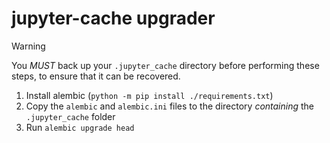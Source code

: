 # jupyter-cache upgrader

> [!WARNING]  
> You *MUST* back up your `.jupyter_cache` directory before performing these steps, to ensure that it can be recovered.

1. Install alembic (`python -m pip install ./requirements.txt`)
2. Copy the `alembic` and `alembic.ini` files to the directory _containing_ the `.jupyter_cache` folder
3. Run `alembic upgrade head`
